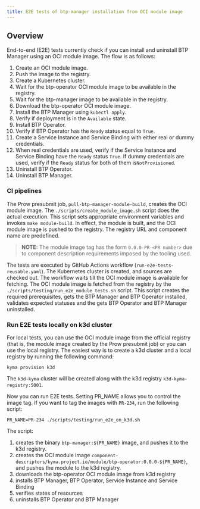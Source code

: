 ```yaml
---
title: E2E tests of btp-manager installation from OCI module image
---
```


## Overview

End-to-end (E2E) tests currently check if you can install and uninstall BTP Manager using an OCI module image.
The flow is as follows:
1. Create an OCI module image.
2. Push the image to the registry.
3. Create a Kubernetes cluster.
4. Wait for the btp-operator OCI module image to be available in the registry.
5. Wait for the btp-manager image to be available in the registry.
6. Download the btp-operator OCI module image.
7. Install the BTP Manager using `kubectl apply`.
8. Verify if deployment is in the `Available` state.
9. Install BTP Operator.
10. Verify if BTP Operator has the `Ready` status equal to `True`.
11. Create a Service Instance and Service Binding with either real or dummy credentials. 
12. When real credentials are used, verify if the Service Instance and Service Binding have the `Ready` status `True`. If dummy credentials are used, verify if the `Ready` status for both of them is`NotProvisioned`.
13. Uninstall BTP Operator.
14. Uninstall BTP Manager. 

### CI pipelines
The Prow presubmit job, `pull-btp-manager-module-build`, creates the OCI module image. The `./scripts/create_module_image.sh` script does the actual execution.
This script sets appropriate environment variables and invokes `make module-build`. In effect, the module is built, and the OCI module image is pushed to the registry. 
The registry URL and component name are predefined. 

> **NOTE:**
> The module image tag has the form `0.0.0-PR-<PR number>` due to component description requirements imposed by the tooling used.
 
The tests are executed by GitHub Actions workflow (`run-e2e-tests-reusable.yaml`). The Kubernetes cluster is created, and sources are checked out.
The workflow waits till the OCI module image is available for fetching.
The OCI module image is fetched from the registry by the `./scripts/testing/run_e2e_module_tests.sh` script. This script creates the required prerequisites, 
gets the BTP Manager and BTP Operator installed, validates expected statuses and the gets BTP Operator and BTP Manager uninstalled.

### Run E2E tests locally on k3d cluster

For local tests, you can use the OCI module image from the official registry (that is, the module image created by the Prow presubmit job) 
or you can use the local registry.
The easiest way is to create a k3d cluster and a local registry by running the following command:

```shell
kyma provision k3d
```

The `k3d-kyma` cluster will be created along with the k3d registry `k3d-kyma-registry:5001`.

Now you can run E2E tests. Setting PR_NAME allows you to control the image tag.
If you want to tag the images with `PR-234`, run the following script:

```shell
PR_NAME=PR-234 ./scripts/testing/run_e2e_on_k3d.sh
```

The script:
1. creates the binary `btp-manager:${PR_NAME}` image, and pushes it to the k3d registry.
2. creates the OCI module image `component-descriptors/kyma.project.io/module/btp-operator:0.0.0-${PR_NAME}`, and pushes the module to the k3d registry.
3. downloads the btp-operator OCI module image from k3d registry
4. installs BTP Manager, BTP Operator, Service Instance and Service Binding
5. verifies states of resources
6. uninstalls BTP Operator and BTP Manager